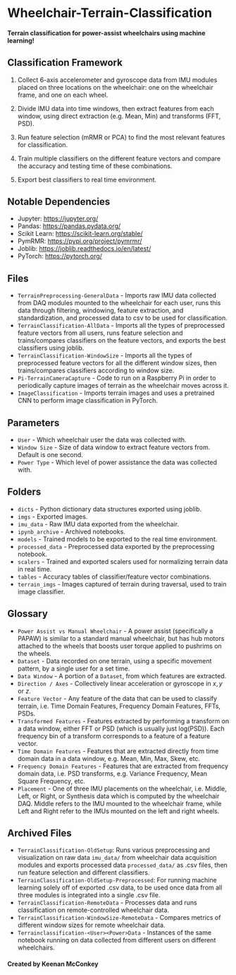 # Wheelchair-Terrain-Classification

#### Terrain classification for power-assist wheelchairs using machine learning!

## Classification Framework

1. Collect 6-axis accelerometer and gyroscope data from IMU modules placed on three locations on the wheelchair: one on the wheelchair frame, and one on each wheel.
 
2. Divide IMU data into time windows, then extract features from each window, using direct extraction (e.g. Mean, Min) and transforms (FFT, PSD).

3. Run feature selection (mRMR or PCA) to find the most relevant features for classification.

4. Train multiple classifiers on the different feature vectors and compare the accuracy and testing time of these combinations.

5. Export best classifiers to real time environment.

## Notable Dependencies

- Jupyter: <https://jupyter.org/>
- Pandas: <https://pandas.pydata.org/>
- Scikit Learn: <https://scikit-learn.org/stable/>
- PymRMR: <https://pypi.org/project/pymrmr/>
- Joblib: <https://joblib.readthedocs.io/en/latest/>
- PyTorch: <https://pytorch.org/>

## Files

- `TerrainPreprocessing-GeneralData` - Imports raw IMU data collected from DAQ modules mounted to the wheelchair for each user, runs this data through filtering, windowing, feature extraction, and standardization, and processed data to csv to be used for classification.
- `TerrainClassification-AllData` - Imports all the types of preprocessed feature vectors from all users, runs feature selection and trains/compares classifiers on the feature vectors, and exports the best classifiers using joblib.
- `TerrainClassification-WindowSize` - Imports all the types of preprocessed feature vectors for all the different window sizes, then trains/compares classifiers according to window size.
- `Pi-TerrainCameraCapture` - Code to run on a Raspberry Pi in order to periodically capture images of terrain as the wheelchair moves across it.
- `ImageClassification` - Imports terrain images and uses a pretrained CNN to perform image classification in PyTorch.

## Parameters

- `User` - Which wheelchair user the data was collected with.
- `Window Size` - Size of data window to extract feature vectors from. Default is one second.
- `Power Type` - Which level of power assistance the data was collected with.

## Folders

- `dicts` - Python dictionary data structures exported using joblib.
- `imgs` - Exported images.
- `imu_data` - Raw IMU data exported from the wheelchair.
- `ipynb_archive` - Archived notebooks.
- `models` - Trained models to be exported to the real time environment.
- `processed_data` - Preprocessed data exported by the preprocessing notebook.
- `scalers` - Trained and exported scalers used for normalizing terrain data in real time.
- `tables` - Accuracy tables of classifier/feature vector combinations.
- `terrain_imgs` - Images captured of terrain during traversal, used to train image classifier.

## Glossary

- `Power Assist vs Manual Wheelchair` - A power assist (specifically a PAPAW) is similar to a standard manual wheelchair, but has hub motors attached to the wheels that boosts user torque applied to pushrims on the wheels.
- `Dataset` - Data recorded on one terrain, using a specific movement pattern, by a single user for a set time.
- `Data Window` - A portion of a `Dataset`, from which features are extracted.
- `Direction / Axes` - Collectively linear acceleration or gyroscope in $x,y$ or $z$.
- `Feature Vector` - Any feature of the data that can be used to classify terrain, i.e. Time Domain Features, Frequency Domain Features, FFTs, PSDs.
- `Transformed Features` - Features extracted by performing a transform on a data window, either FFT or PSD (which is usually just log(PSD)). Each frequency bin of a transform corresponds to a feature of a feature vector.
- `Time Domain Features` - Features that are extracted directly from time domain data in a data window, e.g. Mean, Min, Max, Skew, etc.
- `Frequency Domain Features` - Features that are extracted from frequency domain data, i.e. PSD transforms, e.g. Variance Frequency, Mean Square Frequency, etc.
- `Placement` - One of three IMU placements on the wheelchair, i.e. Middle, Left, or Right, or Synthesis data which is computed by the wheelchair DAQ. Middle refers to the IMU mounted to the wheelchair frame, while Left and Right refer to the IMUs mounted on the left and right wheels.

## Archived Files

- `TerrainClassification-OldSetup`: Runs various preprocessing and visualization on raw data `imu_data/` from wheelchair data acquisition modules and exports processed data `processed_data/` as .csv files, then run feature selection and different classifiers.
- `TerrainClassification-OldSetup-Preprocessed`: For running machine learning solely off of exported .csv data, to be used once data from all three modules is integrated into a single .csv file.
- `TerrainClassification-RemoteData` - Processes data and runs classification on remote-controlled wheelchair data.
- `TerrainClassification-WindowSize-RemoteData` - Compares metrics of different window sizes for remote wheelchair data.
- `Terrainclassification-<User><Power>Data` - Instances of the same notebook running on data collected from different users on different wheelchairs.

#### Created by Keenan McConkey
